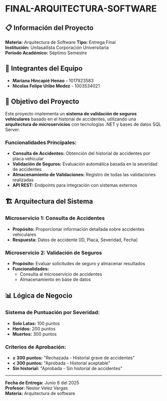 # FINAL-ARQUITECTURA-SOFTWARE

## 📋 Información del Proyecto

**Materia:** Arquitectura de Software
**Tipo:** Entrega Final  
**Institución:** Unilasallista Corporación Universitaria  
**Período Académico:** Séptimo Semestre

## 👥 Integrantes del Equipo

- **Mariana Hincapié Henao** - 1017923583
- **Nicolas Felipe Uribe Medez** - 1003534021

## 🎯 Objetivo del Proyecto

Este proyecto implementa un **sistema de validación de seguros vehiculares** basado en el historial de accidentes, utilizando una **arquitectura de microservicios** con tecnologías .NET y bases de datos SQL Server.

### Funcionalidades Principales:
- **Consulta de Accidentes:** Obtención del historial de accidentes por placa vehicular
- **Validación de Seguros:** Evaluación automática basada en la severidad de accidentes
- **Almacenamiento de Validaciones:** Registro de todas las validaciones realizadas
- **API REST:** Endpoints para integración con sistemas externos

## 🏗️ Arquitectura del Sistema

### Microservicio 1: Consulta de Accidentes
- **Propósito:** Proporcionar información detallada sobre accidentes vehiculares
- **Respuesta:** Datos de accidente (ID, Placa, Severidad, Fecha)

### Microservicio 2: Validación de Seguros
- **Propósito:** Evaluar solicitudes de seguro y almacenar resultados
- **Funcionalidades:**
  - Consulta al microservicio de accidentes
  - Almacenamiento en base de datos

## 📊 Lógica de Negocio

### Sistema de Puntuación por Severidad:
- **Solo Latas:** 100 puntos
- **Heridos:** 200 puntos  
- **Muertos:** 300 puntos

### Criterios de Aprobación:
- **≥ 300 puntos:** "Rechazada - Historial grave de accidentes"
- **< 300 puntos:** "Aprobada - Historial aceptable"
- **Sin historial:** "Aprobada - Sin historial de accidentes"

---

**Fecha de Entrega:** Junio 6 del 2025  
**Profesor:** Nestor Velez Vargas  
**Materia:** Arquitectura de software
